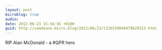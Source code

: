 ```yaml
---
layout: post
microblog: true
audio: 
date: 2012-06-23 15:34:55 +0100
guid: http://samdeane.micro.blog/2012/06/23/t216539840479629313.html
---
```

RIP Alan McDonald - a #QPR hero
